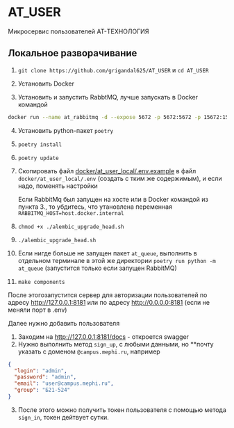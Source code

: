 # AT_USER
Микросервис пользователей AT-ТЕХНОЛОГИЯ

## Локальное разворачивание

1. `git clone https://github.com/grigandal625/AT_USER` и `cd AT_USER`

2. Установить Docker
3. Установить и запустить RabbtMQ, лучше запускать в Docker командой 
      
```bash
docker run --name at_rabbitmq -d --expose 5672 -p 5672:5672 -p 15672:15672 rabbitmq:management
```

4. Установить python-пакет `poetry`
5. `poetry install`
6. `poetry update`
7. Скопировать файл [docker/at_user_local/.env.example](./docker/at_user_local/.env.example) в файл `docker/at_user_local/.env` (создать с тким же содержимым), и если надо, поменять настройки

    Если RabbitMq был запущен на хосте или в Docker командой из пункта 3., то убдитесь, что утановлена переменная `RABBITMQ_HOST=host.docker.internal`

8. `chmod +x ./alembic_upgrade_head.sh`
9.  `./alembic_upgrade_head.sh`
10. Если нигде больше не запущен пакет `at_queue`, выполнить в отдельном терминале в этой же директории `poetry run python -m at_queue` (запустится только если запущен RabbitMQ)
11. `make components`

После этогозапустится сервер для авторизации пользователей по адресу http://127.0.0.1:8181 или по адресу http://0.0.0.0:8181 (если не меняли порт в .env)

Далее нужно добавить пользователя

1. Заходим на http://127.0.0.1:8181/docs - откроется swagger
2. Нужно выполнить метод `sign_up`, с любыми данными, но **почту указать с доменом `@campus.mephi.ru`, например

```json
{
  "login": "admin",
  "password": "admin",
  "email": "user@campus.mephi.ru",
  "group": "Б21-524"
}
```

3. После этого можно получить токен пользователя с помощью метода `sign_in`, токен дейтвует сутки.